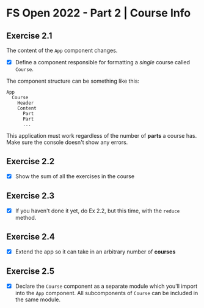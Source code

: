 # FS Open 2022 - Part 2 | Course Info

## Exercise 2.1

The content of the `App` component changes.

- [x] Define a component responsible for formatting a _single_ course called `Course`.

The component structure can be something like this:

```
App
  Course
    Header
    Content
      Part
      Part
      ...
```

This application must work regardless of the number of **parts** a course has. Make sure the console doesn't show any errors.

## Exercise 2.2

- [x] Show the sum of all the exercises in the course

## Exercise 2.3

- [x] If you haven't done it yet, do Ex 2.2, but this time, with the `reduce` method.

## Exercise 2.4

- [x] Extend the app so it can take in an arbitrary number of **courses**

## Exercise 2.5

- [x] Declare the `Course` component as a separate module which you'll import into the `App` component. All subcomponents of `Course` can be included in the same module.
